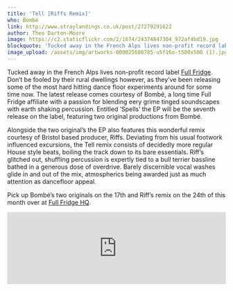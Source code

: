 ```yaml
---
title: 'Tell [Riffs Remix]'
who: Bombé
link: http://www.straylandings.co.uk/post/27279291622
author: Theo Darton-Moore
image: https://c2.staticflickr.com/2/1674/24374847304_972af4bd19.jpg
blockquote: 'Tucked away in the French Alps lives non-profit record label [Full Fridge](http://www.fullfridgemusic.com/). Don’t be fooled by their rural dwellings however, as they’ve been releasing some of the most hard hitting dance floor experiments around for some time now.'
image_upload: /assets/img/artworks-000025680785-u5f16o-t500x500 (1).jpg
---
```

Tucked away in the French Alps lives non-profit record label [Full Fridge](http://www.fullfridgemusic.com/). Don’t be fooled by their rural dwellings however, as they’ve been releasing some of the most hard hitting dance floor experiments around for some time now. The latest release comes courtesy of Bombé, a long time Full Fridge affiliate with a passion for blending eery grime tinged soundscapes with earth shaking percussion. Entitled ‘Spells’ the EP will be the seventh release on the label, featuring two original productions from Bombé.

Alongside the two original’s the EP also features this wonderful remix courtesy of Bristol based producer, Riffs. Deviating from his usual footwork influenced excursions, the Tell remix consists of decidedly more regular House style beats, boiling the track down to its bare essentials. Riff’s glitched out, shuffling percussion is expertly tied to a bull terrier bassline bathed in a generous dose of overdrive. Barely discernible vocal washes glide in and out of the mix, atmospherics being awarded just as much attention as dancefloor appeal.

Pick up Bombé’s two originals on the 17th and Riff’s remix on the 24th of this month over at [Full Fridge HQ](http://www.fullfridgemusic.com/).

<iframe frameborder="no" height="166" scrolling="no" src="http://w.soundcloud.com/player/?url=http%3A%2F%2Fapi.soundcloud.com%2Ftracks%2F51801358&show_artwork=true" width="100%"></iframe>